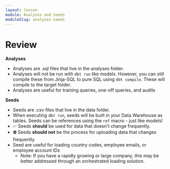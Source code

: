 ```yaml
---
layout: lesson
module: Analyses and Seeds
moduleSlug: analyses-seeds
---
```


# Review

**Analyses**
* Analyses are .sql files that live in the analyses folder.
* Analyses will not be run with `dbt run` like models.  However, you can still compile these from Jinja-SQL to pure SQL using `dbt compile`.  These will compile to the target folder.
* Analyses are useful for training queries, one-off queries, and audits

**Seeds**
* Seeds are .csv files that live in the data folder.
* When executing `dbt run`, seeds will be built in your Data Warehouse as tables.
Seeds can be references using the `ref` macro - just like models!
* ✅ Seeds **should** be used for data that doesn't change frequently.
* ⛔️ Seeds **should not** be the process for uploading data that changes frequently
* Seed are useful for loading country codes, employee emails, or employee account IDs
    * Note: If you have a rapidly growing or large company, this may be better addressed through an orchestrated loading solution.